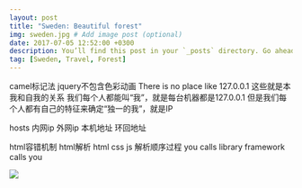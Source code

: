 ```yaml
---
layout: post
title: "Sweden: Beautiful forest"
img: sweden.jpg # Add image post (optional)
date: 2017-07-05 12:52:00 +0300
description: You’ll find this post in your `_posts` directory. Go ahead and edit it and re-build the site to see your changes. # Add post description (optional)
tag: [Sweden, Travel, Forest]
---
```


camel标记法
jquery不包含色彩动画
There is no place like 127.0.0.1
这些就是本我和自我的关系
我们每个人都能叫“我”，就是每台机器都是127.0.0.1
但是我们每个人都有自己的特征来确定“独一的我”，就是IP

hosts
内网ip
外网ip
本机地址  环回地址

html容错机制
html解析
html css js 解析顺序过程
you calls library
framework calls you

![](~/TIM图片20170509184655.jpg)

